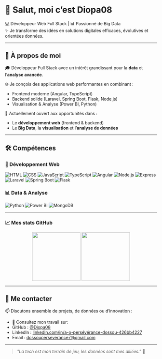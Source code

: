 # 👋 Salut, moi c’est Diopa08

💻 Développeur Web Full Stack | 📊 Passionné de Big Data  
✨ Je transforme des idées en solutions digitales efficaces, évolutives et orientées données.

---

## 🚀 À propos de moi

🎓 Développeur Full Stack avec un intérêt grandissant pour la **data** et l’**analyse avancée**.

🌐 Je conçois des applications web performantes en combinant :
- Frontend moderne (Angular, TypeScript)
- Backend solide (Laravel, Spring Boot, Flask, Node.js)
- Visualisation & Analyse (Power BI, Python)

💼 Actuellement ouvert aux opportunités dans :
- Le **développement web** (frontend & backend)
- Le **Big Data**, la **visualisation** et l’**analyse de données**

---

## 🛠️ Compétences

### 🧰 Développement Web
![HTML](https://img.shields.io/badge/HTML-E34F26?style=for-the-badge&logo=html5&logoColor=white)
![CSS](https://img.shields.io/badge/CSS-1572B6?style=for-the-badge&logo=css3&logoColor=white)
![JavaScript](https://img.shields.io/badge/JavaScript-F7DF1E?style=for-the-badge&logo=javascript&logoColor=black)
![TypeScript](https://img.shields.io/badge/TypeScript-007ACC?style=for-the-badge&logo=typescript&logoColor=white)
![Angular](https://img.shields.io/badge/Angular-DD0031?style=for-the-badge&logo=angular&logoColor=white)
![Node.js](https://img.shields.io/badge/Node.js-339933?style=for-the-badge&logo=nodedotjs&logoColor=white)
![Express](https://img.shields.io/badge/Express.js-000000?style=for-the-badge&logo=express&logoColor=white)
![Laravel](https://img.shields.io/badge/Laravel-FF2D20?style=for-the-badge&logo=laravel&logoColor=white)
![Spring Boot](https://img.shields.io/badge/Spring_Boot-6DB33F?style=for-the-badge&logo=spring-boot&logoColor=white)
![Flask](https://img.shields.io/badge/Flask-000000?style=for-the-badge&logo=flask&logoColor=white)

### 📊 Data & Analyse
![Python](https://img.shields.io/badge/Python-3776AB?style=for-the-badge&logo=python&logoColor=white)
![Power BI](https://img.shields.io/badge/Power_BI-F2C811?style=for-the-badge&logo=powerbi&logoColor=black)
![MongoDB](https://img.shields.io/badge/MongoDB-47A248?style=for-the-badge&logo=mongodb&logoColor=white)

---


### 📈 Mes stats GitHub

<p align="center">
  <img src="https://github-readme-stats.vercel.app/api?username=Diopa08&show_icons=true&theme=tokyonight" height="160" />
  <img src="https://github-readme-stats.vercel.app/api/top-langs/?username=Diopa08&layout=compact&theme=tokyonight" height="160"/>
</p>

---

## 🤝 Me contacter

📫 Discutons ensemble de projets, de données ou d’innovation :

- 💼 Consultez mon travail sur: 
- GitHub : [@Diopa08](https://github.com/Diopa08)
- LinkedIn : [linkedin.com/in/a-o-persévérance-dossou-426bb4227](https://www.linkedin.com/in/a-o-pers%C3%A9v%C3%A9rance-dossou-426bb4227?lipi=urn%3Ali%3Apage%3Ad_flagship3_profile_view_base_contact_details%3Bm7%2BTq6TbREWqbffIpzIDng%3D%3D)
- Email : dossouperseverance7@gmail.com

---

> *"La tech est mon terrain de jeu, les données sont mes alliées."* 🚀

